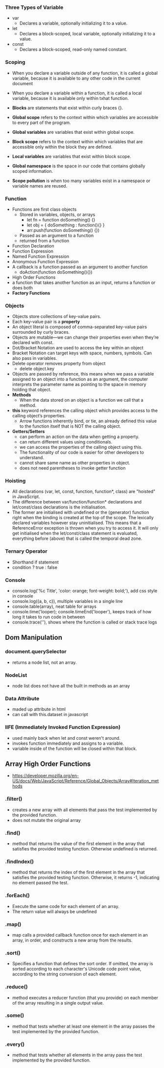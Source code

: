 ### Three Types of Variable
- var
  - Declares a variable, optionally initializing it to a value.
- let
  - Declares a block-scoped, local variable, optionally initializing it to a value.
- const
  - Declares a block-scoped, read-only named constant.

### Scoping

- When you declare a variable outside of any function, it is called a global variable, because it is available to any other code in the current document

- When you declare a variable within a function, it is called a local variable, because it is available only within txhat function.
- **Blocks** are statements that exist within curly braces {}.
- **Global scope** refers to the context within which variables are accessible to every part of the program.
- **Global variables** are variables that exist within global scope.
- **Block scope** refers to the context within which variables that are accessible only within the block they are defined.
- **Local variables** are variables that exist within block scope.
- **Global namespace** is the space in our code that contains globally scoped information.
- **Scope pollution** is when too many variables exist in a namespace or variable names are reused.

### Function
- Functions are first class objects
  - Stored in variables, objects, or arrays
    - let fn = function doSomething() {}
    - let obj = { doSomething : function(){} }
    - arr.push(function doSomething() {})
  - Passed as an argument to a function
  - returned from a function
- Function Declaration
- Function Expression
 - Named Function Expression
 - Anonymous Function Expression
- A callback is a function passed as an argument to another function
  - doAction(function doSomething(){})
- High Order Functions
 - a function that takes another function as an input, returns a function or does both
- **Factory Functions**

### Objects 
- Objects store collections of key-value pairs.
- Each key-value pair is a **property**
- An object literal is composed of comma-separated key-value pairs surrounded by curly braces.
- Objects are mutable—we can change their properties even when they’re declared with const.
- Dot/Bracket Notation are used to access the key within an object
 - Bracket Notation can target keys with space, numbers, symbols. Can also pass in variables.
- Delete operator removes property from object
  - delete object.key
- Objects are passed by reference, this means when we pass a variable assigned to an object into a function as an argument, the computer interprets the parameter name as pointing to the space in memory holding that object.
- **Methods**
  - When the data stored on an object is a function we call that a method.
- **this** keyword references the calling object which provides access to the calling object’s properties.
  - Arrow functions inherently bind, or tie, an already defined this value to the function itself that is NOT the calling object. 
- **Getters/Setters**
  - can perform an action on the data when getting a property.
  - can return different values using conditionals.
  - we can access the properties of the calling object using this.
  - The functionality of our code is easier for other developers to understand.
  - cannot share same name as other properties in object.
  - does not need parentheses to invoke getter function 

### Hoisting
- All declarations (var, let, const, function, function*, class) are "hoisted" in JavaScript. 
- The difference between var/function/function* declarations and let/const/class declara­tions is the initialisation.
- The former are initialised with undefined or the (generator) function right when the binding is created at the top of the scope. The lexically declared variables however stay uninitialised. This means that a ReferenceError exception is thrown when you try to access it. It will only get initialised when the let/const/class statement is evaluated, everything before (above) that is called the temporal dead zone. 

### Ternary Operator
- Shorthand if statement
- condition ? true : false

### Console

- console.log('%c Title', 'color: orange; font-weight: bold;'), add css style in console
- console.log({a, b, c}), multiple variables in a single line
- console.table(array), neat table for arrays
- console.time('looper); console.timeEnd('looper'), keeps track of how long it takes to run code in between
- console.trace(''), shows where the function is called or stack trace logs

## Dom Manipulation

### document.querySelector

- returns a node list, not an array.

### NodeList

- node list does not have all the built in methods as an array

### Data Attribute

- maded up attribute in html
- can call with this.dataset in javascript

### IIFE (Immediately Invoked Function Expression)
- used mainly back when let and const weren't around.
- invokes function immediately and assigns to a variable.
- variable inside of the function will be closed within that block.

## Array High Order Functions
- https://developer.mozilla.org/en-US/docs/Web/JavaScript/Reference/Global_Objects/Array#Iteration_methods

### .filter()

- creates a new array with all elements that pass the test implemented by the provided function.
- does not mutate the original array

### .find()

- method that returns the value of the first element in the array that satisfies the provided testing function. Otherwise undefined is returned.

### .findIndex()

- method that returns the index of the first element in the array that satisfies the provided testing function. Otherwise, it returns -1, indicating no element passed the test.

### .forEach()
- Execute the same code for each element of an array.
- The return value will always be undefined

### .map()

- map calls a provided callback function once for each element in an array, in order, and constructs a new array from the results.

### .sort()

- Specifies a function that defines the sort order. If omitted, the array is sorted according to each character's Unicode code point value, according to the string conversion of each element.

### .reduce()

- method executes a reducer function (that you provide) on each member of the array resulting in a single output value.

### .some()

- method that tests whether at least one element in the array passes the test implemented by the provided function. 

### .every()

- method that tests whether all elements in the array pass the test implemented by the provided function.

